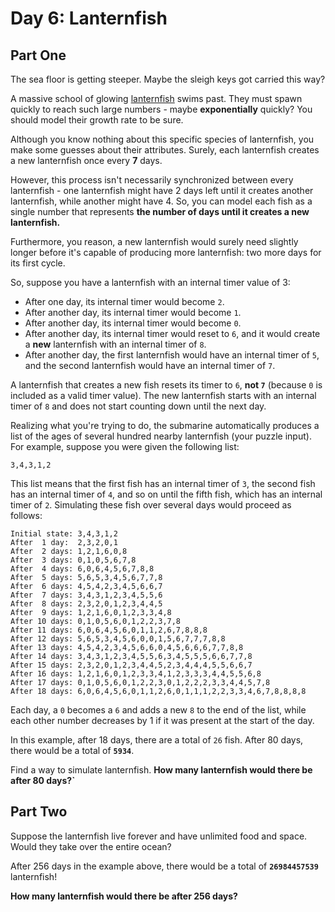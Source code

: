 # Day 6: Lanternfish

## Part One

The sea floor is getting steeper. Maybe the sleigh keys got carried this way?

A massive school of glowing [lanternfish](https://en.wikipedia.org/wiki/Lanternfish) swims past. They must spawn quickly to reach such large numbers - maybe **exponentially** quickly? You should model their growth rate to be sure.

Although you know nothing about this specific species of lanternfish, you make some guesses about their attributes. Surely, each lanternfish creates a new lanternfish once every **7** days.

However, this process isn't necessarily synchronized between every lanternfish - one lanternfish might have 2 days left until it creates another lanternfish, while another might have 4. So, you can model each fish as a single number that represents **the number of days until it creates a new lanternfish.**

Furthermore, you reason, a new lanternfish would surely need slightly longer before it's capable of producing more lanternfish: two more days for its first cycle.

So, suppose you have a lanternfish with an internal timer value of 3:

- After one day, its internal timer would become `2`.
- After another day, its internal timer would become `1`.
- After another day, its internal timer would become `0`.
- After another day, its internal timer would reset to `6`, and it would create a **new** lanternfish with an internal timer of `8`.
- After another day, the first lanternfish would have an internal timer of `5`, and the second lanternfish would have an internal timer of `7`.

A lanternfish that creates a new fish resets its timer to `6`, **not `7`** (because `0` is included as a valid timer value). The new lanternfish starts with an internal timer of `8` and does not start counting down until the next day.

Realizing what you're trying to do, the submarine automatically produces a list of the ages of several hundred nearby lanternfish (your puzzle input). For example, suppose you were given the following list:

```
3,4,3,1,2
```

This list means that the first fish has an internal timer of `3`, the second fish has an internal timer of `4`, and so on until the fifth fish, which has an internal timer of `2`. Simulating these fish over several days would proceed as follows:

```
Initial state: 3,4,3,1,2
After  1 day:  2,3,2,0,1
After  2 days: 1,2,1,6,0,8
After  3 days: 0,1,0,5,6,7,8
After  4 days: 6,0,6,4,5,6,7,8,8
After  5 days: 5,6,5,3,4,5,6,7,7,8
After  6 days: 4,5,4,2,3,4,5,6,6,7
After  7 days: 3,4,3,1,2,3,4,5,5,6
After  8 days: 2,3,2,0,1,2,3,4,4,5
After  9 days: 1,2,1,6,0,1,2,3,3,4,8
After 10 days: 0,1,0,5,6,0,1,2,2,3,7,8
After 11 days: 6,0,6,4,5,6,0,1,1,2,6,7,8,8,8
After 12 days: 5,6,5,3,4,5,6,0,0,1,5,6,7,7,7,8,8
After 13 days: 4,5,4,2,3,4,5,6,6,0,4,5,6,6,6,7,7,8,8
After 14 days: 3,4,3,1,2,3,4,5,5,6,3,4,5,5,5,6,6,7,7,8
After 15 days: 2,3,2,0,1,2,3,4,4,5,2,3,4,4,4,5,5,6,6,7
After 16 days: 1,2,1,6,0,1,2,3,3,4,1,2,3,3,3,4,4,5,5,6,8
After 17 days: 0,1,0,5,6,0,1,2,2,3,0,1,2,2,2,3,3,4,4,5,7,8
After 18 days: 6,0,6,4,5,6,0,1,1,2,6,0,1,1,1,2,2,3,3,4,6,7,8,8,8,8
```

Each day, a `0` becomes a `6` and adds a new `8` to the end of the list, while each other number decreases by 1 if it was present at the start of the day.

In this example, after 18 days, there are a total of `26` fish. After 80 days, there would be a total of **`5934`**.

Find a way to simulate lanternfish. **How many lanternfish would there be after 80 days?`**

## Part Two

Suppose the lanternfish live forever and have unlimited food and space. Would they take over the entire ocean?

After 256 days in the example above, there would be a total of **`26984457539`** lanternfish!

**How many lanternfish would there be after 256 days?**
